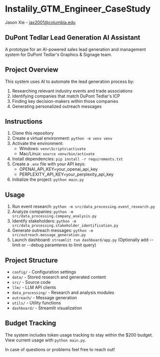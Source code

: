 # Instalily_GTM_Engineer_CaseStudy
Jason Xie - jax2001@columbia.edu 

## DuPont Tedlar Lead Generation AI Assistant

A prototype for an AI-powered sales lead generation and management system for DuPont Tedlar's Graphics & Signage team.

## Project Overview

This system uses AI to automate the lead generation process by:
1. Researching relevant industry events and trade associations
2. Identifying companies that match DuPont Tedlar's ICP
3. Finding key decision-makers within those companies
4. Generating personalized outreach messages

## Instructions

1. Clone this repository
2. Create a virtual environment: `python -m venv venv`
3. Activate the environment: 
   - Windows: `venv\Scripts\activate`
   - Mac/Linux: `source venv/bin/activate`
4. Install dependencies: `pip install -r requirements.txt`
5. Create a `.env` file with your API keys:
   - OPENAI_API_KEY=your_openai_api_key
   - PERPLEXITY_API_KEY=your_perplexity_api_key
6. Initialize the project: `python main.py`

## Usage

1. Run event research: `python -m src/data_processing.event_research.py`
2. Analyze companies: `python -m src/data_processing.company_analysis.py`
3. Identify stakeholders: `python -m src/data_processing.stakeholder_identification.py`
4. Generate outreach messages: `python -m src/outreach.message_generation.py`
5. Launch dashboard: `streamlit run dashboard/app.py`
(Optionally add --limit or --debug paramteres to limit query)

## Project Structure

- `config/` - Configuration settings
- `data/` - Stored research and generated content
- `src/` - Source code
- `llm/` - LLM API clients
- `data_processing/` - Research and analysis modules
- `outreach/` - Message generation
- `utils/` - Utility functions
- `dashboard/` - Streamlit visualization

## Budget Tracking

The system includes token usage tracking to stay within the $200 budget. View current usage with `python main.py`.

In case of questions or problems feel free to reach out! 

